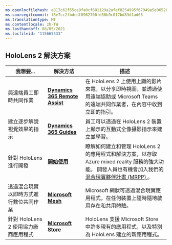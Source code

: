 ```yaml
---
ms.openlocfilehash: a817c62f55ce9fa0cf681129a2afef8254995f67949a5e065203563c4f360f85
ms.sourcegitcommit: f8e7cc2fbdcdf8962700fd50b9c017bd83d1ad65
ms.translationtype: MT
ms.contentlocale: zh-TW
ms.lasthandoff: 08/05/2021
ms.locfileid: "115665333"
---
```

## <a name="hololens-2-solutions"></a>HoloLens 2 解決方案

| 我想要... | 解決方法 | 描述 |  
|---------| ------------|------------|
| 與遠端員工即時共同作業 | [**Dynamics 365 Remote Assist**](https://dynamics.microsoft.com/mixed-reality/remote-assist/) | 在 HoloLens 2 上使用上顯的影片來電，以分享即時視圖，並透過使用遠端協助或 Microsoft Teams 的遠端共同作業者，在內容中收到立即的指引。 | 
| 建立逐步解說視覺效果的指示 | [**Dynamics 365 Guides**](https://dynamics.microsoft.com/mixed-reality/guides/capabilities/) | 員工可以透過在 HoloLens 2 裝置上顯示的互動式全像攝影指示來建立並學習。 |
| 針對 HoloLens 進行開發 | [**開始使用**](/windows/mixed-reality/develop/development?tabs=unity) | 瞭解如何建立和管理 HoloLens 2 的應用程式和解決方案，以存取 Azure mixed reality 服務的強大功能。 開發人員也有機會加入我們的 [混合現實夥伴計畫 (MRPP) ](https://www.microsoft.com/hololens/mrpp)。 |
| 透過混合現實以即時方式進行數位共同作業 | [**Microsoft Mesh**](https://www.microsoft.com/mesh) | Microsoft 網狀可透過混合現實應用程式，在任何裝置上隨時隨地啟用存在和共用體驗。 |
| 針對 HoloLens 2 使用協力廠商應用程式 | [**Microsoft Store**](../holographic-store-apps.md) | HoloLens 支援 Microsoft Store 中許多現有的應用程式，以及特別為 HoloLens 建立的新應用程式。
